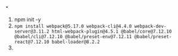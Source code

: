 ## .

1. npm init -y
2. `npm install webpack@5.17.0 webpack-cli@4.4.0 webpack-dev-server@3.11.2 html-webpack-plugin@4.5.1 @babel/core@7.12.10 @babel/cli@7.12.10 @babel/preset-env@7.12.11 @babel/preset-react@7.12.10 babel-loader@8.2.2`
3.
